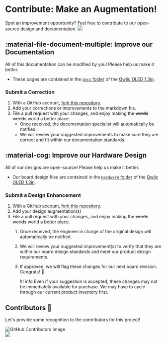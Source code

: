 # Contribute: Make an Augmentation!
Spot an improvement opportunity? Feel free to contribute to our open-source design and documentation. <a href="https://github.com/sparkfun/Qwiic_OLED_1.3in/pulls" alt="Pull Requests"><img src="https://img.shields.io/github/issues-pr/sparkfun/Qwiic_OLED_1.3in.svg" /></a>

## :material-file-document-multiple:&nbsp;Improve our Documentation
All of this documentation can be modified by you! Please help us make it better.

* These pages are contained in the [`docs` folder](https://github.com/sparkfun/Qwiic_OLED_1.3in/tree/main/docs) of the [Qwiic OLED 1.3in](https://github.com/sparkfun/Qwiic_OLED_1.3in).

<!-- ### :material-source-pull:&nbsp;Submit a Correction -->
### Submit a Correction

1. With a GitHub account, [fork this repository](https://github.com/sparkfun/Qwiic_OLED_1.3in/fork).
2. Add your corrections or improvements to the markdown file.
3. File a pull request with your changes, and enjoy making the ~~words~~ ~~worlds~~ world a better place.
	* Once received, the documentation specialist will automatically be notified.
	* We will review your suggested improvements to make sure they are correct and fit within our documentation standards.

## :material-cog:&nbsp;Improve our Hardware Design
All of our designs are open-source! Please help us make it better.

* Our board design files are contained in the [`Hardware` folder](https://github.com/sparkfun/Qwiic_OLED_1.3in/tree/main/Hardware) of the [Qwiic OLED 1.3in](https://github.com/sparkfun/Qwiic_OLED_1.3in).

<!-- ### :material-source-pull:&nbsp;Submit a Design Enhancement -->
### Submit a Design Enhancement

1. With a GitHub account, [fork this repository](https://github.com/sparkfun/Qwiic_OLED_1.3in/fork).
2. Add your design augmentation(s)
3. File a pull request with your changes, and enjoy making the ~~words~~ ~~worlds~~ world a better place.
	1. Once received, the engineer in charge of the original design will automatically be notified.
	2. We will review your suggested improvement(s) to verify that they are within our board design standards and meet our product design requirements.
	3. If approved, we will flag these changes for our next board revision. Congrats! 🍻

		!!! info
			Even if your suggestion is accepted, these changes may not be immediately available for purchase. We may have to cycle through our current product inventory first.

## Contributors&nbsp;:clap:
Let's provide some recognition to the contributors for this project!

![GitHub Contributors Image](https://contrib.rocks/image?repo=sparkfun/Qwiic_OLED_1.3in)
<br>
<a href="https://github.com/sparkfun/Qwiic_OLED_1.3in/pulls" alt="Pull Requests"><img src="https://img.shields.io/github/contributors/sparkfun/Qwiic_OLED_1.3in.svg" /></a>